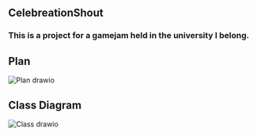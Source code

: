## CelebreationShout  
### This is a project for a gamejam held in the university I belong.  

## Plan
![Plan drawio](https://github.com/kedzkiest/CelebrationShout/assets/66341676/19faefa8-5fac-4d16-bd08-3b5162b42efb)

## Class Diagram
![Class drawio](https://github.com/kedzkiest/CelebrationShout/assets/66341676/8b143b20-fa4d-41cb-9c4b-7dd350b1d4a0)
